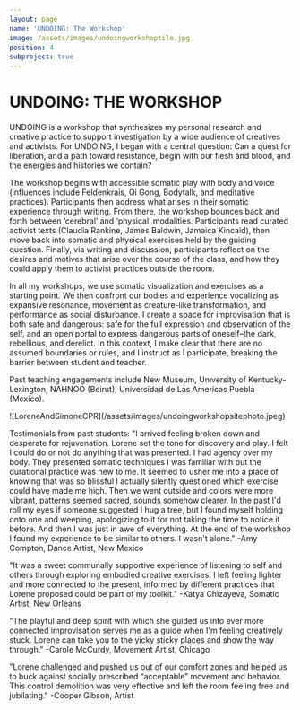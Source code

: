 ```yaml
---
layout: page
name: 'UNDOING: The Workshop'
image: /assets/images/undoingworkshoptile.jpg
position: 4
subproject: true
---
```


# UNDOING: THE WORKSHOP

UNDOING is a workshop that synthesizes my personal research and creative practice to support investigation by a wide audience of creatives and activists. For UNDOING, I began with a central question: Can a quest for liberation, and a path toward resistance, begin with our flesh and blood, and the energies and histories we contain? 

The workshop begins with accessible somatic play with body and voice (influences include Feldenkrais, Qi Gong, Bodytalk, and meditative practices). Participants then address what arises in their somatic experience through writing. From there, the workshop bounces back and forth between ‘cerebral’ and ‘physical’ modalities. Participants read curated activist texts (Claudia Rankine, James Baldwin, Jamaica Kincaid), then move back into somatic and physical exercises held by the guiding question. Finally, via writing and discussion, participants reflect on the desires and motives that arise over the course of the class, and how they could apply them to activist practices outside the room. 

In all my workshops, we use somatic visualization and exercises as a starting point. We then confront our bodies and experience vocalizing as expansive resonance, movement as creature-like transformation, and performance as social disturbance. I create a space for improvisation that is both safe and dangerous: safe for the full expression and observation of the self, and an open portal to express dangerous parts of oneself–the dark, rebellious, and derelict. In this context, I make clear that there are no assumed boundaries or rules, and I instruct as I participate, breaking the barrier between student and teacher.

Past teaching engagements include New Museum, University of Kentucky-Lexington, NAHNOO (Beirut), Universidad de Las Americas Puebla (Mexico).

<div class="center">![LoreneAndSimoneCPR](/assets/images/undoingworkshopsitephoto.jpeg)</div>

Testimonials from past students:
"I arrived feeling broken down and desperate for rejuvenation. Lorene set the tone for discovery and play. I felt I could do or not do anything that was presented. I had agency over my body. They presented somatic techniques I was familiar with but the durational practice was new to me. It seemed to usher me into a place of knowing that was so blissful I actually silently questioned which exercise could have made me high. Then we went outside and colors were more vibrant, patterns seemed sacred, sounds somehow clearer. In the past I'd roll my eyes if someone suggested I hug a tree, but I found myself holding onto one and weeping, apologizing to it for not taking the time to notice it before. And then I was just in awe of everything. At the end of the workshop I found my experience to be similar to others. I wasn't alone." -Amy Compton, Dance Artist, New Mexico

"It was a sweet communally supportive experience of listening to self and others through exploring embodied creative exercises. I left feeling lighter and more connected to the present, informed by different practices that Lorene proposed could be part of my toolkit." -Katya Chizayeva, Somatic Artist, New Orleans

"The playful and deep spirit with which she guided us into ever more connected improvisation serves me as a guide when I'm feeling creatively stuck. Lorene can take you to the yicky sticky places and show the way through." -Carole McCurdy, Movement Artist, Chicago

"Lorene challenged and pushed us out of our comfort zones and helped us to buck against socially prescribed “acceptable” movement and behavior. This control demolition was very effective and left the room feeling free and jubilating." -Cooper Gibson, Artist



